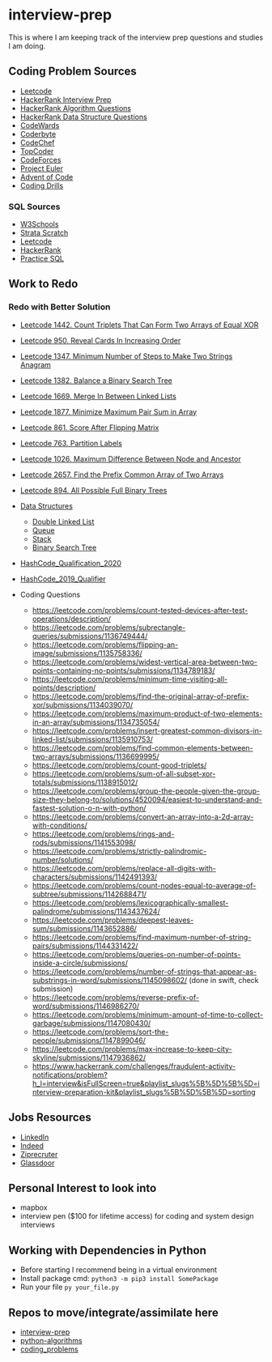 # interview-prep
This is where I am keeping track of the interview prep questions and studies I am doing.

## Coding Problem Sources
* <a href="https://leetcode.com/problemset/algorithms/?page=1&status=NOT_STARTED&&difficulty=EASY" target="_blank">Leetcode</a>
* <a href="www.hackerrank.com/interview/interview-preparation-kit" target="_blank">HackerRank Interview Prep</a>
* <a href="www.hackerrank.com/domains/data-structures?filters%5Bstatus%5D%5B%5D=unsolved&filters%5Bdifficulty%5D%5B%5D=easy&filters%5Bdifficulty%5D%5B%5D=medium" target="_blank">HackerRank Algorithm Questions</a>
* <a href="www.hackerrank.com/domains/algorithms?filters%5Bstatus%5D%5B%5D=unsolved&filters%5Bdifficulty%5D%5B%5D=easy&filters%5Bdifficulty%5D%5B%5D=medium" target="_blank">HackerRank Data Structure Questions</a>
* <a href="www.codewars.com/" target="_blank">CodeWards</a>
* <a href="coderbyte.com/" target="_blank">Coderbyte</a>
* <a href="www.codechef.com/" target="_blank">CodeChef</a>
* <a href="www.topcoder.com/challenges/?tracks[DS]=true&tracks[Des]=true&tracks[Dev]=true&tracks[QA]=true&types[]=CH&types[]=F2F&types[]=TSK" target="_blank">TopCoder</a>
* <a href="codeforces.com/" target="_blank">CodeForces</a>
* <a href="projecteuler.net/archives" target="_blank">Project Euler</a>
* <a href="adventofcode.com" target="_blank">Advent of Code</a>
* <a href="https://www.codingdrills.com/" target="_blank">Coding Drills</a>

### SQL Sources
* [W3Schools](https://www.w3schools.com/sql/default.asp)
* [Strata Scratch](https://platform.stratascratch.com/coding?code_type=1&difficulties=1)
* [Leetcode](https://leetcode.com/problemset/database/?difficulty=EASY&page=1&sorting=W3sic29ydE9yZGVyIjoiREVTQ0VORElORyIsIm9yZGVyQnkiOiJBQ19SQVRFIn1d)
* [HackerRank](https://www.hackerrank.com/domains/sql?filters%5Bdifficulty%5D%5B%5D=easy)
* [Practice SQL](https://www.sql-practice.com/)

## Work to Redo
### Redo with Better Solution
* [Leetcode 1442. Count Triplets That Can Form Two Arrays of Equal XOR](https://leetcode.com/problems/count-triplets-that-can-form-two-arrays-of-equal-xor/description/)
* [Leetcode 950. Reveal Cards In Increasing Order](https://leetcode.com/problems/reveal-cards-in-increasing-order/description/)
* [Leetcode 1347. Minimum Number of Steps to Make Two Strings Anagram](https://leetcode.com/problems/minimum-number-of-steps-to-make-two-strings-anagram/description/)
* [Leetcode 1382. Balance a Binary Search Tree](https://leetcode.com/problems/balance-a-binary-search-tree/description/)
* [Leetcode 1669. Merge In Between Linked Lists](https://leetcode.com/problems/merge-in-between-linked-lists/description/)
* [Leetcode 1877. Minimize Maximum Pair Sum in Array](https://leetcode.com/problems/minimize-maximum-pair-sum-in-array/description/)
* [Leetcode 861. Score After Flipping Matrix](https://leetcode.com/problems/score-after-flipping-matrix/description/)
* [Leetcode 763. Partition Labels](https://leetcode.com/problems/partition-labels/description/)
* [Leetcode 1026. Maximum Difference Between Node and Ancestor](https://leetcode.com/problems/maximum-difference-between-node-and-ancestor/description/)
* [Leetcode 2657. Find the Prefix Common Array of Two Arrays](https://leetcode.com/problems/find-the-prefix-common-array-of-two-arrays/description/)
* [Leetcode 894. All Possible Full Binary Trees](https://leetcode.com/problems/all-possible-full-binary-trees/description/)

* [Data Structures](https://github.com/shanemarvinmay/python-algorithms/tree/master)
    * [Double Linked List](https://github.com/shanemarvinmay/python-algorithms/blob/master/Linked_List/doubly_linked_list.py)
    * [Queue](https://github.com/shanemarvinmay/python-algorithms/blob/master/Queue/queue.py)
    * [Stack](https://github.com/shanemarvinmay/python-algorithms/blob/master/Stack/stack.py)
    * [Binary Search Tree](https://github.com/shanemarvinmay/python-algorithms/blob/master/Tree/Binary_Search_Tree/binary_search_tree.py)
* [HashCode_Qualification_2020](https://github.com/shanemarvinmay/HashCode_Qualification_2020)
* [HashCode_2019_Qualifier](https://github.com/shanemarvinmay/HashCode_2019_Qualifier)
* Coding Questions
    * https://leetcode.com/problems/count-tested-devices-after-test-operations/description/
    * https://leetcode.com/problems/subrectangle-queries/submissions/1136749444/
    * https://leetcode.com/problems/flipping-an-image/submissions/1135758336/
    * https://leetcode.com/problems/widest-vertical-area-between-two-points-containing-no-points/submissions/1134789183/
    * https://leetcode.com/problems/minimum-time-visiting-all-points/description/
    * https://leetcode.com/problems/find-the-original-array-of-prefix-xor/submissions/1134039070/
    * https://leetcode.com/problems/maximum-product-of-two-elements-in-an-array/submissions/1134735054/
    * https://leetcode.com/problems/insert-greatest-common-divisors-in-linked-list/submissions/1135910753/
    * https://leetcode.com/problems/find-common-elements-between-two-arrays/submissions/1136699995/
    * https://leetcode.com/problems/count-good-triplets/
    * https://leetcode.com/problems/sum-of-all-subset-xor-totals/submissions/1138915012/
    * https://leetcode.com/problems/group-the-people-given-the-group-size-they-belong-to/solutions/4520094/easiest-to-understand-and-fastest-solution-o-n-with-python/
    * https://leetcode.com/problems/convert-an-array-into-a-2d-array-with-conditions/
    * https://leetcode.com/problems/rings-and-rods/submissions/1141553098/
    * https://leetcode.com/problems/strictly-palindromic-number/solutions/
    * https://leetcode.com/problems/replace-all-digits-with-characters/submissions/1142491393/
    * https://leetcode.com/problems/count-nodes-equal-to-average-of-subtree/submissions/1142688471/
    * https://leetcode.com/problems/lexicographically-smallest-palindrome/submissions/1143437624/
    * https://leetcode.com/problems/deepest-leaves-sum/submissions/1143652886/
    * https://leetcode.com/problems/find-maximum-number-of-string-pairs/submissions/1144331422/
    * https://leetcode.com/problems/queries-on-number-of-points-inside-a-circle/submissions/
    * https://leetcode.com/problems/number-of-strings-that-appear-as-substrings-in-word/submissions/1145098602/ (done in swift, check submission)
    * https://leetcode.com/problems/reverse-prefix-of-word/submissions/1146986270/ 
    * https://leetcode.com/problems/minimum-amount-of-time-to-collect-garbage/submissions/1147080430/
    * https://leetcode.com/problems/sort-the-people/submissions/1147899046/
    * https://leetcode.com/problems/max-increase-to-keep-city-skyline/submissions/1147936862/
    * https://www.hackerrank.com/challenges/fraudulent-activity-notifications/problem?h_l=interview&isFullScreen=true&playlist_slugs%5B%5D%5B%5D=interview-preparation-kit&playlist_slugs%5B%5D%5B%5D=sorting
    

## Jobs Resources
* [LinkedIn](https://www.linkedin.com/jobs/search/?currentJobId=3732095325&distance=25&f_AL=true&f_WT=2%2C1%2C3&geoId=90000084&keywords=software%20engineer&origin=JOBS_HOME_KEYWORD_HISTORY&refresh=true)
* [Indeed](https://www.indeed.com/jobs?q=software+engineer&l=94089&from=searchOnHP&vjk=b8fa52ae32f5605e)
* [Ziprecruter](https://www.ziprecruter.com/jobseeker/home)
* [Glassdoor](https://www.glassdoor.com/Job/software-engineer-jobs-SRCH_KO0,17.htm)

## Personal Interest to look into
- mapbox
- interview pen ($100 for lifetime access) for coding and system design interviews

## Working with Dependencies in Python
* Before starting I recommend being in a virtual environment
* Install package cmd:
`python3 -m pip3 install SomePackage`
* Run your file
`py your_file.py`

## Repos to move/integrate/assimilate here
* [interview-prep](https://github.com/shanemarvinmay/interview-prep)
* [python-algorithms](https://github.com/shanemarvinmay/python-algorithms/tree/master)
* [coding_problems](https://github.com/shanemarvinmay/coding_problems)